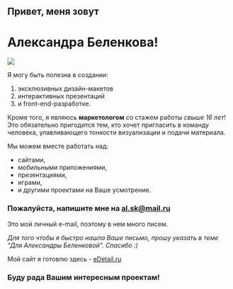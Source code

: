 ## Привет, меня зовут 
# Александра Беленкова! 
![](https://st.hzcdn.com/fimgs/82034ff7052cbf82_5620-w174-h174-b0-p0--.jpg)

Я могу быть полезна в создании: 
1. эксклюзивных дизайн-макетов 
2. интерактивных презентаций 
3. и front-end-разработке.

Кроме того, я являюсь **маркетологом** со стажем работы _свыше 16 лет_! Это обязательно пригодится тем, кто хочет пригласить в команду человека, улавливающего тонкости визуализации и подачи материала.

Мы можем вместе работать над:
- сайтами, 
- мобильными приложениями,
- презентациями,
- играми,
- и другими проектами на Ваше усмотрение.


### Пожалуйста, напишите мне на al.sk@mail.ru

Это мой личный e-mail, поэтому в нем много писем. 

_Для того чтобы я быстро нашла Ваше письмо, прошу указать в теме "Для Александры Беленковой". Спасибо :)_

Мой сайт я готовлю здесь - [eDetail.ru](http://www.edetail.ru) 

### Буду рада Вашим интересным проектам!

